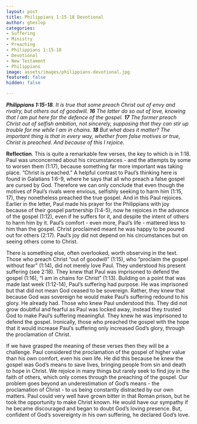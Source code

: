 ```yaml
---
layout: post
title: Philippians 1:15-18 Devotional
author: gheslop
categories:
- Suffering
- Ministry
- Preaching
- Philippians 1:15-18
- Devotional
- New Testament
- Philippians
image: assets/images/philippians-devotional.jpg
featured: false
hidden: false

---
```

**_Philippians 1:15-18_**_. It is true that some preach Christ out of envy and rivalry, but others out of goodwill. **16** The latter do so out of love, knowing that I am put here for the defence of the gospel. **17** The former preach Christ out of selfish ambition, not sincerely, supposing that they can stir up trouble for me while I am in chains. **18** But what does it matter? The important thing is that in every way, whether from false motives or true, Christ is preached. And because of this I rejoice._

**Reflection**. This is quite a remarkable few verses, the key to which is in 1:18. Paul was unconcerned about his circumstances - and the attempts by some to worsen them (1:17), because something far more important was taking place. “Christ is preached.” A helpful contrast to Paul’s thinking here is found in Galatians 1:6-9, where he says that all who preach a false gospel are cursed by God. Therefore we can only conclude that even though the motives of Paul’s rivals were envious, selfishly seeking to harm him (1:15, 17), they nonetheless preached the true gospel. And in this Paul rejoices. Earlier in the letter, Paul made his prayer for the Philippians with joy because of their gospel partnership (1:4-5), now he rejoices in the advance of the gospel (1:12), even if he suffers for it, and despite the intent of others to harm him by it. Paul’s comfort - even more, Paul’s life - mattered less to him than the gospel. Christ proclaimed meant he was happy to be poured out for others (2:17). Paul’s joy did not depend on his circumstances but on seeing others come to Christ.

There is something else, often overlooked, worth observing in the text. Those who preach Christ “out of goodwill” (1:15), who “proclaim the gospel without fear” (1:14), did not merely love Paul. They understood his present suffering (see 2:18). They knew that Paul was imprisoned to defend the gospel (1:16), “I am in chains for Christ” (1:13). Building on a point that was made last week (1:12-14), Paul’s suffering had purpose. He was imprisoned but that did not mean God ceased to be sovereign. Rather, they knew that because God was sovereign he would make Paul’s suffering redound to his glory. He already had. Those who knew Paul understood this. They did not grow doubtful and fearful as Paul was locked away, instead they trusted God to make Paul’s suffering meaningful. They knew he was imprisoned to defend the gospel. Ironically, those who preached the gospel with the hope that it would increase Paul’s suffering only increased God’s glory, through the proclamation of Christ.

If we have grasped the meaning of these verses then they will be a challenge. Paul considered the proclamation of the gospel of higher value than his own comfort, even his own life. He did this because he knew the gospel was God’s means to save lives, bringing people from sin and death to hope in Christ. We rejoice in many things but rarely seek to find joy in the faith of others, which only comes through the preaching of the gospel. Our problem goes beyond an underestimation of God’s means - the proclamation of Christ - to us being constantly distracted by our own matters. Paul could very well have grown bitter in that Roman prison, but he took the opportunity to make Christ known. He would have our sympathy if he became discouraged and began to doubt God’s loving presence. But, confident of God’s sovereignty in his own suffering, he declared God’s love.